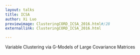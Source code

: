 ```yaml
---
layout: talks
title: ICSA 
author: Xi Luo
previewimage: ClusteringCORD_ICSA_2016.html#/28
externallink: ClusteringCORD_ICSA_2016.html

---
```

Variable Clustering via G-Models of Large Covariance Matrices